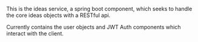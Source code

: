 This is the ideas service, a spring boot component, which seeks to handle the core ideas objects with a RESTful api. 

Currently contains the user objects and JWT Auth components which interact with the client. 
